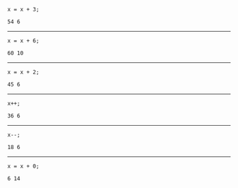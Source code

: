     x = x + 3;
<!-- -->
    54 6 
----
    x = x + 6;
<!-- -->
    60 10
----
    x = x + 2;
<!-- -->
    45 6
----
    x++;
<!-- -->
    36 6
----
    x--;
<!-- -->
    18 6
----
    x = x + 0;
<!-- -->
    6 14